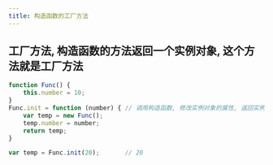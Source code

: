 ```yaml
---
title: 构造函数的工厂方法
---
```


## 工厂方法, 构造函数的方法返回一个实例对象, 这个方法就是工厂方法
```javascript
function Func() {
	this.number = 10;
}
Func.init = function (number) {	// 调用构造函数, 修改实例对象的属性, 返回实例对象
	var temp = new Func();
	temp.number = number;
	return temp;
}

var temp = Func.init(20);		// 20
```
